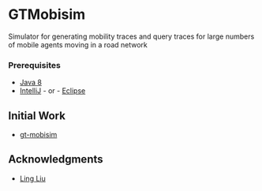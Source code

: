 # GTMobisim


Simulator for generating mobility traces and query traces for large numbers of mobile agents moving in a road network

### Prerequisites
* [Java 8](http://www.oracle.com/technetwork/java/javase/downloads/jdk8-downloads-2133151.html)
* [IntelliJ](https://www.jetbrains.com/idea/) - or - [Eclipse](http://www.eclipse.org/downloads/eclipse-packages/)

## Initial Work

* [gt-mobisim](https://code.google.com/archive/p/gt-mobisim/)

## Acknowledgments
* [Ling Liu](https://www.cc.gatech.edu/~lingliu)
